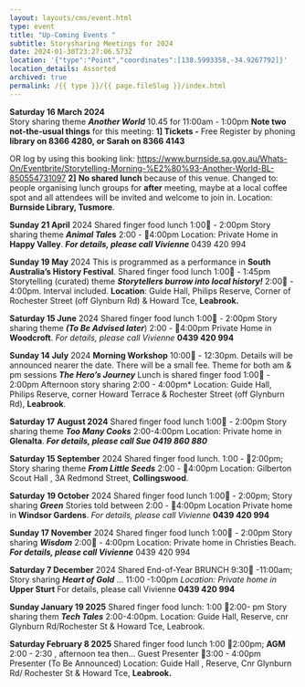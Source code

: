 ```yaml
---
layout: layouts/cms/event.html
type: event
title: "Up-Coming Events "
subtitle: Storysharing Meetings for 2024
date: 2024-01-30T23:27:06.573Z
location: '{"type":"Point","coordinates":[138.5993358,-34.9267792]}'
location_details: Assorted
archived: true
permalink: /{{ type }}/{{ page.fileSlug }}/index.html
---
```

**Saturday 16 March 2024**\
Story sharing theme ***Another World*** 10.45 for 11:00am - 1:00pm 
**Note two not-the-usual things** for this meeting: 
**1] Tickets -** Free  Register by phoning **library on 8366 4280, or Sarah on 8366 4143** 

OR log by using this booking link:
[https://www.burnside.sa.gov.​au/Whats-On/Eventbrite/​Storytelling-Morning-%E2%80%​93-Another-World-BL- 850554731097](https://www.burnside.sa.gov.au/Whats-On/Eventbrite/Storytelling-Morning-%E2%80%93-Another-World-BL-850554731097)
**2]** **No shared lunch** because of this venue. Changed to: people organising lunch groups for **after** meeting, maybe at a local coffee spot and all attendees will be invited and welcome to join in. 
Location: **Burnside Library, Tusmore**.

**Sunday 21 April**  2024
Shared finger food lunch 1:00 - 2:00pm
Story sharing theme ***Animal Tale*s**  2:00 - 4:00pm
Location: Private Home in **Happy Valley**.  ***For details, please call Vivienne***  0439 420 994

**Sunday 19 May** 2024
This is programmed as a performance in **South Australia’s History Festival**. 
Shared finger food lunch 1:00 - 1:45pm
Storytelling (curated) theme ***Storytellers burrow into local history!***  2:00 - 4:00pm. Interval included.
**Location**: Guide Hall, Philips Reserve, Corner of Rochester Street (off Glynburn Rd) & Howard Tce, **Leabrook.**

**Saturday 15 June** 2024
Shared finger food lunch 1:00 - 2:00pm
Story sharing theme ***(To Be Advised later***) 2:00 - 4:00pm 
Private Home in **Woodcroft**. *For details, please call Vivienne*  **0439 420 994**

**Sunday 14 July** 2024
**Morning Workshop** 10:00 - 12:30pm. Details will be announced nearer the date. There will be a small fee. 
Theme for both am & pm sessions ***The Hero’s Journey***
Lunch is shared finger food  1:00 - 2:00pm
Afternoon story sharing  2:00 - 4:00pm*
Location: Guide Hall, Philips Reserve, corner Howard Terrace & Rochester Street (off Glynburn Rd), **Leabrook**.

**Saturday 17** **August 2024**
Shared finger food lunch 1:00 - 2:00pm
Story sharing theme ***Too Many Cooks***  2:00-4:00pm 
Location: Private home in **Glenalta**.
***For details, please call Sue 0419 860 880***

**Saturday 15 September** 2024
Shared finger food lunch. 1:00 - 2:00pm; 
Story sharing theme ***From Little Seeds*** 2:00 - 4:00pm
Location: Gilberton Scout Hall , 3A Redmond Street, **Collingswood**.

**Saturday** **19 October** 2024
Shared finger food lunch 1:00 - 2:00pm; Story sharing ***Green*** 
Stories told between  2:00 - 4:00pm 
Location Private home in  **Windsor Gardens**. *For details, please call Vivienne*  **0439 420 994**

**Sunday 17 November** 2024
Shared finger food lunch 1:00 - 2:00pm
Story sharing ***Wisdom*** 2:00 - 4:00pm 
Location: Private home in Christies Beach. ***For details, please call Vivienne***  0439 420 994

**Saturday 7 December** 2024
Shared End-of-Year BRUNCH 9:30 -11:00am; 
Story sharing ***Heart of Gold*** … 11:00 -1:00pm 
*Location: Private home in* **Upper Sturt** For details, please call Vivienne  **0439 420 994**

[](<>)**Sunday January 19 2025** 
Shared finger food lunch: 1:00 2:00- pm
Story sharing them ***Tech Tales*** 2:00-4:00pm. 
Location: Guide Hall, Reserve, cnr Glynburn Rd/Rochester St & Howard Tce, Leabrook. 

**Saturday February 8 2025** 
Shared finger food lunch 1:00 2:00pm;
**AGM** 2:00 - 2:30 , afternoon tea then...
Guest Presenter 3:00 - 4:00pm Presenter (To Be Announced)
Location: Guide Hall , Reserve, Cnr Glynburn Rd/ Rochester St & Howard Tce, **Leabrook.**